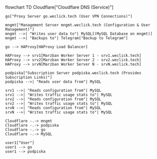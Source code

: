 flowchart TD
    Cloudflare["Cloudflare DNS (Service)"]

    go["Proxy Server go.weclick.tech (User VPN Connections)"]

    mngmt["Management Server mngmt.weclick.tech (Configuration & User Management)"]
    mngmt -->| "Writes user data to"| MySQL[(MySQL Database on mngmt)]
    mngmt -->| "Backups to"| Telegram["Backup to Telegram"]

    go --> HAProxy[HAProxy Load Balancer]

    HAProxy --> srv1[Marzban Worker Server 1 - srv1.weclick.tech]
    HAProxy --> srv2[Marzban Worker Server 2 - srv2.weclick.tech]
    HAProxy --> srvN[Marzban Worker Server N - srvN.weclick.tech]

    podpiska["Subscription Server podpiska.weclick.tech (Provides Subscription Links)"]
    podpiska -->| "Reads user data from"| MySQL

    srv1 -->| "Reads configuration from"| MySQL
    srv1 -->| "Writes traffic usage stats to"| MySQL
    srv2 -->| "Reads configuration from"| MySQL
    srv2 -->| "Writes traffic usage stats to"| MySQL
    srvN -->| "Reads configuration from"| MySQL
    srvN -->| "Writes traffic usage stats to"| MySQL

    Cloudflare -.-> mngmt
    Cloudflare -.-> podpiska
    Cloudflare -.-> go
    Cloudflare -.-> MySQL

    user1["User"]
    user1 --> go
    user1 --> podpiska
